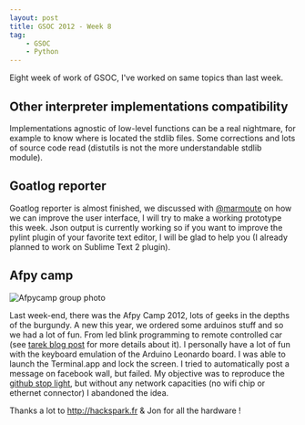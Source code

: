 ```yaml
---
layout: post
title: GSOC 2012 - Week 8
tag:
    - GSOC
    - Python
---
```


Eight week of work of GSOC, I've worked on same topics than last week.

Other interpreter implementations compatibility
-----------------------------------------------

Implementations agnostic of low-level functions can be a real nightmare, for example to know where is located the stdlib files. Some corrections and lots of source code read (distutils is not the more understandable stdlib module).

Goatlog reporter
----------------

Goatlog reporter is almost finished, we discussed with [@marmoute](https://twitter.com/marmoute) on how we can improve the user interface, I will try to make a working prototype this week. Json output is currently working so if you want to improve the pylint plugin of your favorite text editor, I will be glad to help you (I already planned to work on Sublime Text 2 plugin).

Afpy camp
---------

![Afpycamp group photo](pictures/afpycamp.gif)

Last week-end, there was the Afpy Camp 2012, lots of geeks in the depths of the burgundy. A new this year, we ordered some arduinos stuff and so we had a lot of fun. From led blink programming to remote controlled car (see [tarek blog post](http://blog.ziade.org/2012/07/12/afpy-camp-2012/) for more details about it). I personally have a lot of fun with the keyboard emulation of the Arduino Leonardo board. I was able to launch the Terminal.app and lock the screen. I tried to automatically post a message on facebook wall, but failed. My objective was to reproduce the [github stop light](http://urbanhonking.com/ideasfordozens/2010/05/19/the_github_stoplight/), but without any network capacities (no wifi chip or ethernet connector) I abandoned the idea.

Thanks a lot to [<http://hackspark.fr>](http://hackspark.fr) & Jon for all the hardware !

